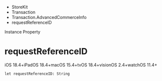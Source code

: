 

- StoreKit
- Transaction
- Transaction.AdvancedCommerceInfo
-  requestReferenceID 

Instance Property

# requestReferenceID

iOS 18.4+iPadOS 18.4+macOS 15.4+tvOS 18.4+visionOS 2.4+watchOS 11.4+

``` source
let requestReferenceID: String
```

